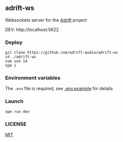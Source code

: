 ## adrift-ws

Websockets server for the [Adrift](https://github.com/adrift-audio/adrift-desktop) project

DEV: http://localhost:5622

### Deploy

```shell script
git clone https://github.com/adrift-audio/adrift-ws
cd ./adrift-ws
nvm use 14
npm i
```

### Environment variables

The `.env` file is required, see [.env.example](.env.example) for details

### Launch

```shell script
npm run dev
```

### LICENSE

[MIT](LICENSE)
